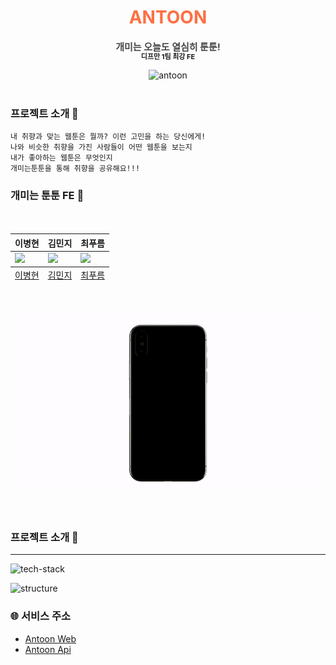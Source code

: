 <p align="center">
    <h1 align="center" style="opacity: 0.8;color:#FE4E16;font-weight:700;">ANTOON</h1>
    <p align="center"><span style="opacity: 0.8;font-size:15px;font-weight:700;">개미는 오늘도 열심히 툰툰!</span></p>
    <p align="center" style="margin-top:-18px;"><span style="font-size:11px;font-weight:700;">디프만 1팀 최강 FE</span> </p>
    <div style="text-align:center;" align="center">
        <img src="https://img1.daumcdn.net/thumb/R1280x0/?scode=mtistory2&fname=https%3A%2F%2Fblog.kakaocdn.net%2Fdn%2FFa78O%2FbtrCj2UoVBO%2FZUHk6kjNAFQoa6paO3AGl1%2Fimg.png" alt="antoon" width="600px" >
    </div>
    <br />
</p>

### 프로젝트 소개 🐛
```
내 취향과 맞는 웹툰은 뭘까? 이런 고민을 하는 당신에게!
나와 비슷한 취향을 가진 사람들이 어떤 웹툰을 보는지
내가 좋아하는 웹툰은 무엇인지
개미는툰툰을 통해 취향을 공유해요!!!
```

### **개미는 툰툰** FE 🐜
<div style="margin:0 auto;" align="center">
    <table style="width: 800px; margin: 50px auto;">
        <thead>
            <th style="text-align:center;">이병현</th>
            <th style="text-align:center;">김민지</th>
            <th style="text-align:center;">최푸름</th>
        </thead>
        <tbody>
            <td><img src="https://avatars.githubusercontent.com/Tolluset" width="250"/></td>
            <td><img src="https://avatars.githubusercontent.com/mnxmnz" width="250"/></td>
            <td><img src="https://avatars.githubusercontent.com/choipureum" width="250"/></td>
        </tbody>
        <tfoot>
            <td style="text-align:center;"><a href="https://github.com/Tolluset">이병현</a></td>
            <td style="text-align:center;"><a href="https://github.com/mnxmnz">김민지</a></td>
            <td style="text-align:center;"><a href="https://github.com/choipureum">최푸름</a></td>
        </tfoot> 
    </table>
</div>

<div style="text-align:center;" align="center">
    <img src="./public/main.gif" alt="antoon" style="width: 150%; border-radius:20px;width:800px;">
</div>
    
<br />
<br />

### 프로젝트 소개 🐛

---

![tech-stack](https://img1.daumcdn.net/thumb/R1280x0/?scode=mtistory2&fname=https%3A%2F%2Fblog.kakaocdn.net%2Fdn%2FQipuw%2FbtrCj3FLvfC%2FLqI9dYrcxbice5MuVS11B1%2Fimg.png)

![structure](https://img1.daumcdn.net/thumb/R1280x0/?scode=mtistory2&fname=https%3A%2F%2Fblog.kakaocdn.net%2Fdn%2FBtw3P%2FbtrCkJ73j67%2Ft6adhcpbKkjKsMnei1UhlK%2Fimg.png)

### 🌐 서비스 주소
- [Antoon Web](https://antoon.fun/)
- [Antoon Api](https://api.antoon.fun/swagger)

